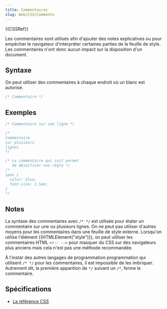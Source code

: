 ```yaml
---
title: Commentaires
slug: Web/CSS/Comments
---
```


{{CSSRef}}

Les commentaires sont utilisés afin d'ajouter des notes explicatives ou pour empêcher le navigateur d'interpréter certaines parties de la feuille de style. Les commentaires n'ont donc aucun impact sur la disposition d'un document.

## Syntaxe

On peut utiliser des commentaires à chaque endroit où un blanc est autorisé.

```css
/* Commentaire */
```

## Exemples

```css
/* Commentaire sur une ligne */

/*
Commentaire
sur plusieurs
lignes
*/

/* Le commentaire qui suit permet
   de désactiver une règle */
/*
span {
  color: blue;
  font-size: 1.5em;
}
*/
```

## Notes

La syntaxe des commentaires avec `/* */` est utilisée pour étaler un commentaire sur une ou plusieurs lignes. On ne peut pas utiliser d'autres moyens pour les commentaires dans une feuille de style externe. Lorsqu'on utilise l'élément {{HTMLElement("style")}}, on peut utiliser les commentaires HTML `<!-- -->` pour masquer du CSS sur des navigateurs plus anciens mais cela n'est pas une méthode recommandée.

À l'instar des autres langages de programmation programmation qui utilisent `/* */` pour les commentaires, il est impossible de les imbriquer. Autrement dit, la première apparition de `*/` suivant un `/*`, ferme le commentaire.

## Spécifications

- [La référence CSS](/fr/docs/Web/CSS/Reference)
